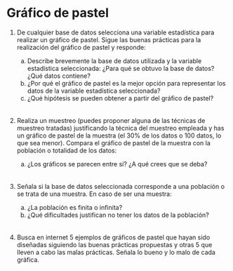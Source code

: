 <h1>Gráfico de pastel</h1>

<ol>
<li>De cualquier base de datos selecciona una variable estadística para realizar un gráfico de pastel. Sigue las buenas prácticas para la realización del gráfico de pastel y responde:</li>
  <ol type="a">
<li>Describe brevemente la base de datos utilizada y la variable estadística seleccionada: ¿Para qué se obtuvo la base de datos? ¿Qué datos contiene? </li>
<li>¿Por qué el gráfico de pastel es la mejor opción para representar los datos de la variable estadística seleccionada?</li>
<li>¿Qué hipótesis se pueden obtener a partir del gráfico de pastel?</li>
  </ol><br><br>
<li>Realiza un muestreo (puedes proponer alguna de las técnicas de muestreo tratadas) justificando la técnica del muestreo empleada y has un gráfico de pastel de la muestra (el 30% de los datos o 100 datos, lo que sea menor). Compara el gráfico de pastel de la muestra con la población o totalidad de los datos:</li>
  <ol type="a">
<li>¿Los gráficos se parecen entre sí? ¿A qué crees que se deba?</li>
  </ol><br><br>
<li>Señala si la base de datos seleccionada corresponde a una población o se trata de una muestra. En caso de ser una muestra:</li>
  <ol type="a">
<li>¿La población es finita o infinita?</li>
<li>¿Qué dificultades justifican no tener los datos de la población? </li>
  </ol><br><br>
<li>Busca en internet 5 ejemplos de gráficos de pastel que hayan sido diseñadas siguiendo las buenas prácticas propuestas y otras 5 que lleven a cabo las malas prácticas. Señala lo bueno y lo malo de cada gráfica. </li>

